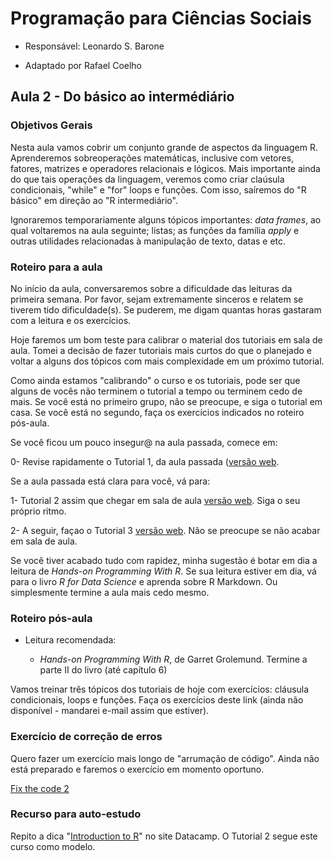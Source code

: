 #  Programação para Ciências Sociais

- Responsável: Leonardo S. Barone

- Adaptado por Rafael Coelho

## Aula 2 - Do básico ao intermédiário

### Objetivos Gerais

Nesta aula vamos cobrir um conjunto grande de aspectos da linguagem R. Aprenderemos sobreoperações matemáticas, inclusive com vetores,  fatores, matrizes e operadores relacionais e lógicos. Mais importante ainda do que tais operações da linguagem, veremos como criar claúsula condicionais, "while" e "for" loops e funções. Com isso, saíremos do "R básico" em direção ao "R intermediário".

Ignoraremos temporariamente alguns tópicos importantes: _data frames_, ao qual voltaremos na aula seguinte; listas; as funções da família _apply_ e outras utilidades relacionadas à manipulação de texto, datas e etc.

### Roteiro para a aula

No início da aula, conversaremos sobre a dificuldade das leituras da primeira semana. Por favor, sejam extremamente sinceros e relatem se tiverem tido dificuldade(s). Se puderem, me digam quantas horas gastaram com a leitura e os exercícios.

Hoje faremos um bom teste para calibrar o material dos tutoriais em sala de aula. Tomei a decisão de fazer tutoriais mais curtos do que o planejado e voltar a alguns dos tópicos com mais complexidade em um próximo tutorial.

Como ainda estamos "calibrando" o curso e os tutoriais, pode ser que alguns de vocês não terminem o tutorial a tempo ou terminem cedo de mais. Se você está no primeiro grupo, não se preocupe, e siga o tutorial em casa. Se você está no segundo, faça os exercícios indicados no roteiro pós-aula.

Se você ficou um pouco insegur@ na aula passada, comece em:

0- Revise rapidamente o Tutorial 1, da aula passada ([versão web](https://github.com/ngiachetta/ProgCienciasSociais/blob/master/tutorials/tutorial1.Rmd).

Se a aula passada está clara para você, vá para:

1- Tutorial 2 assim que chegar em sala de aula [versão web](https://github.com/ngiachetta/ProgCienciasSociais/blob/master/tutorials/tutorial2.Rmd). Siga o seu próprio ritmo.

2- A seguir, façao o Tutorial 3 [versão web](https://github.com/ngiachetta/ProgCienciasSociais/blob/master/tutorials/tutorial3.Rmd). Não se preocupe se não acabar em sala de aula.

Se você tiver acabado tudo com rapidez, minha sugestão é botar em dia a leitura de _Hands-on Programming With R_. Se sua leitura estiver em dia, vá para o livro _R for Data Science_ e aprenda sobre R Markdown. Ou simplesmente termine a aula mais cedo mesmo.

### Roteiro pós-aula

- Leitura recomendada:

    + _Hands-on Programming With R_, de Garret Grolemund. Termine a parte II do livro (até capítulo 6)

Vamos treinar três tópicos dos tutoriais de hoje com exercícios: cláusula condicionais, loops e funções. Faça os exercícios deste link (ainda não disponível - mandarei e-mail assim que estiver).

### Exercício de correção de erros

Quero fazer um exercício mais longo de "arrumação de código". Ainda não está preparado e faremos o exercício em momento oportuno.

[Fix the code 2](https://github.com/ngiachetta/ProgCienciasSociais/blob/master/activities/fixthecode2.md)

### Recurso para auto-estudo

Repito a dica "[Introduction to R](https://www.datacamp.com/courses/free-introduction-to-r)" no site Datacamp. O Tutorial 2 segue este curso como modelo.
